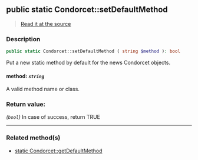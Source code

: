 ## public static Condorcet::setDefaultMethod

> [Read it at the source](https://github.com/julien-boudry/Condorcet/blob/master/src/Condorcet.php#L213)

### Description    

```php
public static Condorcet::setDefaultMethod ( string $method ): bool
```

Put a new static method by default for the news Condorcet objects.
    

#### **method:** *`string`*   
A valid method name or class.    


### Return value:   

*(`bool`)* In case of success, return TRUE


---------------------------------------

### Related method(s)      

* [static Condorcet::getDefaultMethod](/Docs/ApiReferences/Condorcet%20Class/public%20static%20Condorcet--getDefaultMethod.md)    
